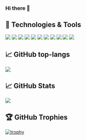 ### Hi there 👋

<!--
**luobozz/luobozz** is a ✨ _special_ ✨ repository because its `README.md` (this file) appears on your GitHub profile.

Here are some ideas to get you started:

- 🔭 I’m currently working on ...
- 🌱 I’m currently learning ...
- 👯 I’m looking to collaborate on ...
- 🤔 I’m looking for help with ...
- 💬 Ask me about ...
- 📫 How to reach me: ...
- 😄 Pronouns: ...
- ⚡ Fun fact: ...
-->


## 🔧 Technologies & Tools

![](https://img.shields.io/badge/OS-Linux-informational?logo=linux&logoColor=white&color=2775b6)
![](https://img.shields.io/badge/OS-Windows-informational?logo=windows&logoColor=white&color=2775b6)
![](https://img.shields.io/badge/Editor-VS_Code-informational?logo=visual-studio-code&logoColor=white&color=2775b6)
![](https://img.shields.io/badge/Editor-IntelliJ_IDEA-informational?logo=IntelliJ-IDEA&logoColor=white&color=2775b6)
![](https://img.shields.io/badge/Terminal-Hyper-informational?logo=Hyper&logoColor=white&color=2775b6)
![](https://img.shields.io/badge/Code-Java-informational?&logo=Java&logoColor=white&color=2775b6)
![](https://img.shields.io/badge/Code-JavaScript-informational?&logo=javascript&logoColor=white&color=2775b6)
![](https://img.shields.io/badge/Code-Python-informational?&logo=python&logoColor=white&color=2775b6)
![](https://img.shields.io/badge/Code-Vue-informational?&logo=Vue.js&logoColor=white&color=2775b6)
![](https://img.shields.io/badge/Shell-Bash-informational?&logo=gnu-bash&logoColor=white&color=2775b6)
![](https://img.shields.io/badge/Tools-Docker-informational?&logo=docker&logoColor=white&color=2775b6)

## &#x1f4c8; GitHub top-langs

<a href="https://github.com/luobozz">
  <img align="center" src="https://github-readme-stats.vercel.app/api/top-langs/?username=luobozz&theme=onedark&count_private=true&layout=compact"/>
</a>

## &#x1f4c8; GitHub Stats

<a href="https://github.com/luobozz">
  <img align="center" src="https://github-readme-stats.vercel.app/api?username=luobozz&show_icons=true&theme=onedark&count_private=true" />
</a>


## 🏆 GitHub Trophies

[![trophy](https://github-profile-trophy.vercel.app/?username=luobozz&theme=onedark&count_private=true)](https://github.com/luobozz)
